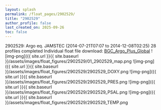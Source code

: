 ```yaml
---
layout: splash
permalink: /float_pages/2902529/
title: "2902529"
author_profile: false
last_created_on: 2025-09-26
toc: false
---
```

 
2902529: Argo eq. JAMSTEC (2014-07-21T07:07 to 2014-12-08T02:25)
28 profiles completed
Individual float file download: [BGC_Argo_Plus_Global](https://ftp.soest.hawaii.edu/bgc_argo_plus/Individual_Floats/outliers_removed/2902529_Sprof_processed.nc)
![img-png]({{ site.url }}{{ site.baseurl }}/assets/images/float_figures/2902529/01_2902529_map.png
![img-png]({{ site.url }}{{ site.baseurl }}/assets/images/float_figures/2902529/2902529_DOXY.png
![img-png]({{ site.url }}{{ site.baseurl }}/assets/images/float_figures/2902529/2902529_PRES.png
![img-png]({{ site.url }}{{ site.baseurl }}/assets/images/float_figures/2902529/2902529_PSAL.png
![img-png]({{ site.url }}{{ site.baseurl }}/assets/images/float_figures/2902529/2902529_TEMP.png
